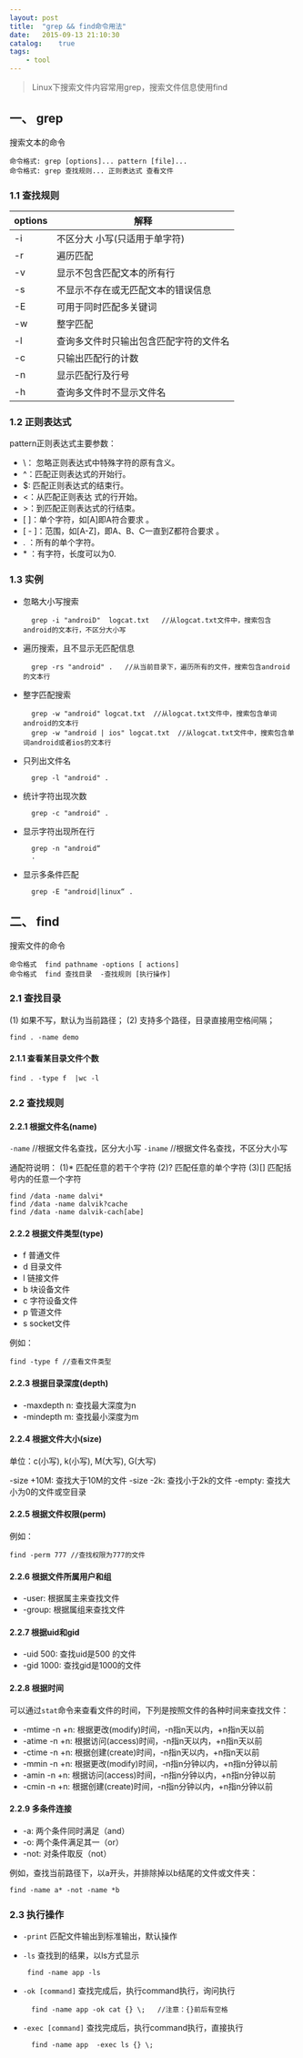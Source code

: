 ```yaml
---
layout: post
title:  "grep && find命令用法"
date:   2015-09-13 21:10:30
catalog:    true
tags:
    - tool
---
```


> Linux下搜索文件内容常用grep，搜索文件信息使用find

## 一、 grep

搜索文本的命令

    命令格式: grep [options]... pattern [file]...
    命令格式: grep 查找规则... 正则表达式 查看文件


### 1.1 查找规则

|options|解释|
|---|---|
|-i|不区分大 小写(只适用于单字符)|
|-r|遍历匹配|
|-v|显示不包含匹配文本的所有行|
|-s|不显示不存在或无匹配文本的错误信息|
|-E|可用于同时匹配多关键词|
|-w|整字匹配|
|-l|查询多文件时只输出包含匹配字符的文件名|
|-c|只输出匹配行的计数|
|-n|显示匹配行及行号|
|-h|查询多文件时不显示文件名|


### 1.2 正则表达式
pattern正则表达式主要参数：

- \： 忽略正则表达式中特殊字符的原有含义。
- ^：匹配正则表达式的开始行。
- $: 匹配正则表达式的结束行。
- \<：从匹配正则表达 式的行开始。
- \>：到匹配正则表达式的行结束。
- [ ]：单个字符，如[A]即A符合要求 。
- [ - ]：范围，如[A-Z]，即A、B、C一直到Z都符合要求 。
- .   ：所有的单个字符。
- \*   ：有字符，长度可以为0.

### 1.3 实例

- 忽略大小写搜索

        grep -i "androiD"  logcat.txt   //从logcat.txt文件中，搜索包含android的文本行，不区分大小写

- 遍历搜索，且不显示无匹配信息

        grep -rs "android" .   //从当前目录下，遍历所有的文件，搜索包含android的文本行

- 整字匹配搜索

        grep -w "android" logcat.txt  //从logcat.txt文件中，搜索包含单词android的文本行
        grep -w "android | ios" logcat.txt  //从logcat.txt文件中，搜索包含单词android或者ios的文本行

- 只列出文件名

        grep -l "android" .

- 统计字符出现次数

        grep -c "android" .

- 显示字符出现所在行

        grep -n "android“
        .
- 显示多条件匹配

        grep -E "android|linux“ .

## 二、 find

搜索文件的命令

    命令格式  find pathname -options [ actions]
    命令格式  find 查找目录  -查找规则 [执行操作]

### 2.1 查找目录

(1) 如果不写，默认为当前路径；
(2) 支持多个路径，目录直接用空格间隔；

    find . -name demo

#### 2.1.1  查看某目录文件个数


```
find . -type f  |wc -l
```

### 2.2 查找规则

#### 2.2.1 根据文件名(name)

`-name`   //根据文件名查找，区分大小写
`-iname`  //根据文件名查找，不区分大小写

通配符说明：
(1)*  匹配任意的若干个字符
(2)?  匹配任意的单个字符
(3)[] 匹配括号内的任意一个字符

    find /data -name dalvi*
    find /data -name dalvik?cache
    find /data -name dalvik-cach[abe]

#### 2.2.2 根据文件类型(type)

- f     普通文件
- d     目录文件
- l     链接文件
- b     块设备文件
- c     字符设备文件
- p     管道文件
- s     socket文件

例如：

    find -type f //查看文件类型

#### 2.2.3 根据目录深度(depth)

- -maxdepth n: 查找最大深度为n
- -mindepth m: 查找最小深度为m


#### 2.2.4 根据文件大小(size)
单位：c(小写), k(小写), M(大写), G(大写)

-size +10M: 查找大于10M的文件
-size -2k: 查找小于2k的文件
-empty: 查找大小为0的文件或空目录

#### 2.2.5 根据文件权限(perm)

例如：

    find -perm 777 //查找权限为777的文件

#### 2.2.6 根据文件所属用户和组

- -user: 根据属主来查找文件
- -group: 根据属组来查找文件

#### 2.2.7  根据uid和gid

- -uid  500: 查找uid是500 的文件
- -gid  1000: 查找gid是1000的文件

#### 2.2.8 根据时间

可以通过`stat`命令来查看文件的时间，下列是按照文件的各种时间来查找文件：

- -mtime  -n  +n: 根据更改(modify)时间，-n指n天以内，+n指n天以前
- -atime  -n  +n: 根据访问(access)时间，-n指n天以内，+n指n天以前
- -ctime  -n  +n: 根据创建(create)时间，-n指n天以内，+n指n天以前
- -mmin   -n  +n: 根据更改(modify)时间，-n指n分钟以内，+n指n分钟以前
- -amin   -n  +n: 根据访问(access)时间，-n指n分钟以内，+n指n分钟以前
- -cmin   -n  +n: 根据创建(create)时间，-n指n分钟以内，+n指n分钟以前

#### 2.2.9  多条件连接

- -a: 两个条件同时满足（and）
- -o: 两个条件满足其一（or）
- -not: 对条件取反（not）

例如，查找当前路径下，以a开头，并排除掉以b结尾的文件或文件夹：

    find -name a* -not -name *b


### 2.3 执行操作

- `-print`   匹配文件输出到标准输出，默认操作
-  `-ls`       查找到的结果，以ls方式显示

        find -name app -ls

- `-ok [command]`     查找完成后，执行command执行，询问执行

        find -name app -ok cat {} \;   //注意：{}前后有空格

- `-exec [command]`   查找完成后，执行command执行，直接执行

        find -name app  -exec ls {} \;
